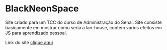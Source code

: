 # BlackNeonSpace
Site criado para um TCC do curso de Administração do Senai. Site consiste basicamente em mostrar como seria a lan-house, contém varios efeitos em JS para aprendizado pessoal.

Link do site [clique aqui](https://blacneonspace.netlify.app/)
